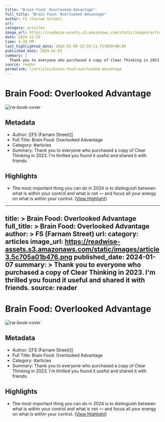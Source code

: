 ```yaml
---
title: "Brain Food: Overlooked Advantage"
full_title: "Brain Food: Overlooked Advantage"
author: FS (Farnam Street)
url: 
category: articles
image_url: https://readwise-assets.s3.amazonaws.com/static/images/article3.5c705a01b476.png
date: 2024-12-29
time: 6:39 PM
last_highlighted_date: 2024-01-09 15:55:11.717059+00:00
published_date: 2024-01-07
summary: |
  Thank you to everyone who purchased a copy of Clear Thinking in 2023. I'm thrilled you found it useful and shared it with friends.
source: reader
permalink: l/articles/brain-food-overlooked-advantage
---
```

# Brain Food: Overlooked Advantage

![rw-book-cover](https://readwise-assets.s3.amazonaws.com/static/images/article3.5c705a01b476.png)

## Metadata
- Author: [[FS (Farnam Street)]]
- Full Title: Brain Food: Overlooked Advantage
- Category: #articles
- Summary: Thank you to everyone who purchased a copy of Clear Thinking in 2023. I'm thrilled you found it useful and shared it with friends.

## Highlights
- The most important thing you can do in 2024 is to distinguish between what is within your control and what is not — and focus all your energy on what is within your control. ([View Highlight](https://read.readwise.io/read/01hkqeymmktr6fbec7p03trnmb))


---
title: >
  Brain Food: Overlooked Advantage
full_title: >
  Brain Food: Overlooked Advantage
author: >
  FS (Farnam Street)
url: 
category: articles
image_url: https://readwise-assets.s3.amazonaws.com/static/images/article3.5c705a01b476.png
published_date: 2024-01-07
summary: >
  Thank you to everyone who purchased a copy of Clear Thinking in 2023. I'm thrilled you found it useful and shared it with friends.
source: reader
---
# Brain Food: Overlooked Advantage

![rw-book-cover](https://readwise-assets.s3.amazonaws.com/static/images/article3.5c705a01b476.png)

## Metadata
- Author: [[FS (Farnam Street)]]
- Full Title: Brain Food: Overlooked Advantage
- Category: #articles
- Summary: Thank you to everyone who purchased a copy of Clear Thinking in 2023. I'm thrilled you found it useful and shared it with friends.

## Highlights
- The most important thing you can do in 2024 is to distinguish between what is within your control and what is not — and focus all your energy on what is within your control. ([View Highlight](https://read.readwise.io/read/01hkqeymmktr6fbec7p03trnmb))


